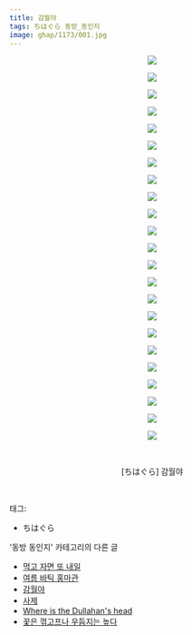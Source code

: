 ```yaml
---
title: 감월야
tags: ちはぐら 동방_동인지
image: ghap/1173/001.jpg
---
```

<div class="article">
<p style="text-align: center; clear: none; float: none;"><img src="{{ site.nasurl }}/ghap/1173/001.jpg"/></p>
<p style="text-align: center; clear: none; float: none;"><img src="{{ site.nasurl }}/ghap/1173/002.jpg"/></p>
<p style="text-align: center; clear: none; float: none;"><img src="{{ site.nasurl }}/ghap/1173/003.jpg"/></p>
<p style="text-align: center; clear: none; float: none;"><img src="{{ site.nasurl }}/ghap/1173/004.jpg"/></p>
<p style="text-align: center; clear: none; float: none;"><img src="{{ site.nasurl }}/ghap/1173/005.jpg"/></p>
<p style="text-align: center; clear: none; float: none;"><img src="{{ site.nasurl }}/ghap/1173/006.jpg"/></p>
<p style="text-align: center; clear: none; float: none;"><img src="{{ site.nasurl }}/ghap/1173/007.jpg"/></p>
<p style="text-align: center; clear: none; float: none;"><img src="{{ site.nasurl }}/ghap/1173/008.jpg"/></p>
<p style="text-align: center; clear: none; float: none;"><img src="{{ site.nasurl }}/ghap/1173/009.jpg"/></p>
<p style="text-align: center; clear: none; float: none;"><img src="{{ site.nasurl }}/ghap/1173/010.jpg"/></p>
<p style="text-align: center; clear: none; float: none;"><img src="{{ site.nasurl }}/ghap/1173/011.jpg"/></p>
<p style="text-align: center; clear: none; float: none;"><img src="{{ site.nasurl }}/ghap/1173/012.jpg"/></p>
<p style="text-align: center; clear: none; float: none;"><img src="{{ site.nasurl }}/ghap/1173/013.jpg"/></p>
<p style="text-align: center; clear: none; float: none;"><img src="{{ site.nasurl }}/ghap/1173/014.jpg"/></p>
<p style="text-align: center; clear: none; float: none;"><img src="{{ site.nasurl }}/ghap/1173/015.jpg"/></p>
<p style="text-align: center; clear: none; float: none;"><img src="{{ site.nasurl }}/ghap/1173/016.jpg"/></p>
<p style="text-align: center; clear: none; float: none;"><img src="{{ site.nasurl }}/ghap/1173/017.jpg"/></p>
<p style="text-align: center; clear: none; float: none;"><img src="{{ site.nasurl }}/ghap/1173/018.jpg"/></p>
<p style="text-align: center; clear: none; float: none;"><img src="{{ site.nasurl }}/ghap/1173/019.jpg"/></p>
<p style="text-align: center; clear: none; float: none;"><img src="{{ site.nasurl }}/ghap/1173/020.jpg"/></p>
<p style="text-align: center; clear: none; float: none;"><img src="{{ site.nasurl }}/ghap/1173/021.jpg"/></p>
<p style="text-align: center; clear: none; float: none;"><img src="{{ site.nasurl }}/ghap/1173/022.jpg"/></p>
<p style="text-align: center; clear: none; float: none;"><img src="{{ site.nasurl }}/ghap/1173/023.jpg"/></p>
<p style="text-align: center; clear: none; float: none;"><br/></p>
<p style="text-align: center; clear: none; float: none;">[ちはぐら] 감월야</p>
<p><br/></p>
</div><div class="tagTrail">
<p>태그: </p>
<ul>
<li>ちはぐら</li>
</ul>
</div><div class="another">
<p>'동방 동인지' 카테고리의 다른 글</p>
<ul>
<li><a href="/2016-07-28-ghap_1176">먹고 자면 또 내일</a></li>
<li><a href="/2016-07-28-ghap_1174">여름 바틱 홍마관</a></li>
<li><a href="/2016-07-28-ghap_1173">감월야</a></li>
<li><a href="/2016-07-28-ghap_1172">사제</a></li>
<li><a href="/2016-07-28-ghap_1171">Where is the Dullahan's head</a></li>
<li><a href="/2016-07-28-ghap_1170">꽃은 꺾고프나 우듬지는 높다</a></li>
</ul>
</div><div class="cb_module cb_fluid">
<div class="cb_wrt cb_profile">
</div><!-- commentList close -->
</div>